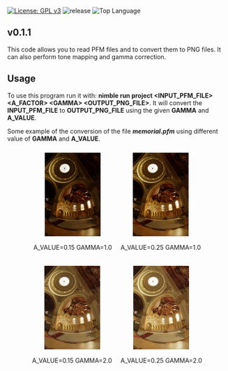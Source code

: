 
[![License: GPL v3](https://img.shields.io/badge/License-GPLv3-blue.svg)](https://www.gnu.org/licenses/gpl-3.0)
![release](https://img.shields.io/github/v/release/angela-bonato/RayTracingCourse)
![Top Language](https://img.shields.io/github/languages/top/angela-bonato/RayTracingCourse)

## v0.1.1

This code allows you to read PFM files and to convert them to PNG files. It can also perform tone mapping and gamma correction.

## Usage

To use this program run it with: **nimble run project \<INPUT_PFM_FILE\> \<A_FACTOR\> \<GAMMA\> \<OUTPUT_PNG_FILE\>**. It will convert the **INPUT_PFM_FILE** to **OUTPUT_PNG_FILE** using the given **GAMMA** and **A_VALUE**.

Some example of the conversion of the file ***memorial.pfm*** using different value of **GAMMA** and **A_VALUE**.

<!DOCTYPE html>
<html lang="it">
<head>
<meta charset="UTF-8">
<meta name="viewport" content="width=device-width, initial-scale=1.0">
<style>
    .container {
        display: flex;
        flex-wrap: wrap;
        justify-content: center;
    }
    .image-box {
        margin: 10px;
        text-align: center;
    }
</style>
</head>
<body>

<div class="container">
    <div class="image-box">
        <img src="examples/memorial_1_0.15.png" alt="Immagine 1" width="128" height="192">
        <p>A_VALUE=0.15  GAMMA=1.0</p>
    </div>
    <div class="image-box">
        <img src="examples/memorial_1_0.25.png" alt="Immagine 2" width="128" height="192">
        <p>A_VALUE=0.25  GAMMA=1.0</p>
    </div>
    <div class="image-box">
        <img src="examples/memorial_2_0.15.png" alt="Immagine 3" width="128" height="192">
        <p>A_VALUE=0.15  GAMMA=2.0</p>
    </div>
    <div class="image-box">
        <img src="examples/memorial_2_0.25.png" alt="Immagine 3" width="128" height="192">
        <p>A_VALUE=0.25  GAMMA=2.0</p>
    </div>
</div>


</body>
</html>
